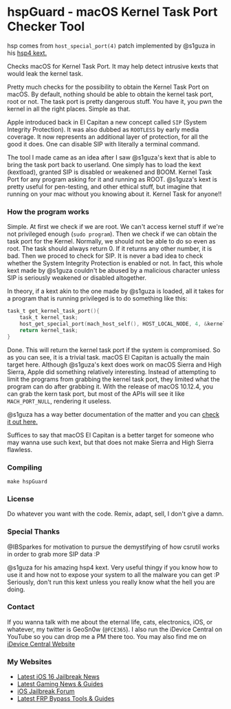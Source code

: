 # hspGuard - macOS Kernel Task Port Checker Tool
hsp comes from `host_special_port(4)` patch implemented by @s1guza in his <a href ="https://github.com/Siguza/hsp4">hsp4 kext.</a>

Checks macOS for Kernel Task Port. It may help detect intrusive kexts that would leak the kernel task.

Pretty much checks for the possibility to obtain the Kernel Task Port on macOS. 
By default, nothing should be able to obtain the kernel task port, root or not. The task port is pretty dangerous stuff. 
You have it, you pwn the kernel in all the right places. Simple as that. 

Apple introduced back in El Capitan a new concept called `SIP` (System Integrity Protection). It was also dubbed as ``ROOTLESS`` by early media coverage. It now represents an additional layer of protection, for all the good it does. One can disable SIP with literally a terminal command.

The tool I made came as an idea after I saw @s1guza's kext that is able to bring the task port back to userland. 
One simply has to load the kext (kextload), granted SIP is disabled or weakened and BOOM. Kernel Task Port for any program 
asking for it and running as ROOT. @s1guza's kext is pretty useful for pen-testing, and other ethical stuff, but imagine that
running on your mac without you knowing about it. Kernel Task for anyone!!

### How the program works
Simple. At first we check if we are root. We can't access kernel stuff if we're not privileged enough (`sudo program`).
Then we check if we can obtain the task port for the Kernel. Normally, we should not be able to do so even as root. 
The task should always return 0. If it returns any other number, it is bad.
Then we proced to check for SIP. It is never a bad idea to check whether the System Integrity Protection is enabled or not.
In fact, this whole kext made by @s1guza couldn't be abused by a malicious character unless SIP is seriously weakened or
disabled altogether.

In theory, if a kext akin to the one made by @s1guza is loaded, all it takes for a program that is running privileged is to do something like this:

```c
task_t get_kernel_task_port(){
    task_t kernel_task;
    host_get_special_port(mach_host_self(), HOST_LOCAL_NODE, 4, &kernel_task);
    return kernel_task;
}
```
Done. This will return the kernel task port if the system is compromised. So as you can see, it is a trivial task.
macOS El Capitan is actually the main target here. Although @s1guza's kext does work on macOS Sierra and High Sierra, 
Apple did something relatively interesting. Instead of attempting to limit the programs from grabbing the kernel task port, they limited what the program can do after grabbing it. With the release of macOS 10.12.4, you can grab the kern task port, but most of the APIs will see it like `MACH_PORT_NULL`, rendering it useless.

@s1guza has a way better documentation of the matter and you can <a href = "https://github.com/Siguza/hsp4">check it out here.</a>

Suffices to say that macOS El Capitan is a better target for someone who may wanna use such kext, but that does not make Sierra and High Sierra flawless.

### Compiling
  ``make hspGuard``
  
### License
Do whatever you want with the code. Remix, adapt, sell, I don't give a damn.

### Special Thanks
@IBSparkes for motivation to pursue the demystifying of how csrutil works in order to grab more SIP data :P

@s1guza for his amazing hsp4 kext. Very useful thingy if you know how to use it and how not to expose your system to all the malware you can get :P Seriously, don't run this kext unless you really know what the hell you are doing.

### Contact
If you wanna talk with me about the eternal life, cats, electronics, iOS, or whatever, my twitter is GeoSn0w (``@FCE365``). I also run the iDevice Central on YouTube so you can drop me a PM there too. You may also find me on <a href="https://idevicecentral.com">iDevice Central Website</a>

### My Websites
* <a href="https://idevicecentral.com">Latest iOS 16 Jailbreak News</a>
* <a href="https://gametutorialpro.com">Latest Gaming News & Guides</a>
* <a href="https://jailbreak.fce365.info">iOS Jailbreak Forum</a>
* <a href="https://gsmbypass.com">Latest FRP Bypass Tools & Guides</a>
